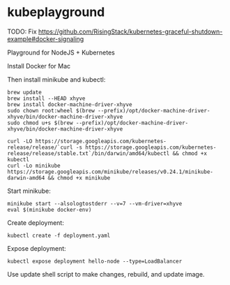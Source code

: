 # kubeplayground


TODO:
Fix https://github.com/RisingStack/kubernetes-graceful-shutdown-example#docker-signaling

Playground for NodeJS + Kubernetes

Install Docker for Mac

Then install minikube and kubectl:

```shell
brew update
brew install --HEAD xhyve
brew install docker-machine-driver-xhyve
sudo chown root:wheel $(brew --prefix)/opt/docker-machine-driver-xhyve/bin/docker-machine-driver-xhyve
sudo chmod u+s $(brew --prefix)/opt/docker-machine-driver-xhyve/bin/docker-machine-driver-xhyve

curl -LO https://storage.googleapis.com/kubernetes-release/release/`curl -s https://storage.googleapis.com/kubernetes-release/release/stable.txt`/bin/darwin/amd64/kubectl && chmod +x kubectl
curl -Lo minikube https://storage.googleapis.com/minikube/releases/v0.24.1/minikube-darwin-amd64 && chmod +x minikube
```

Start minikube:
```shell
minikube start --alsologtostderr --v=7 --vm-driver=xhyve
eval $(minikube docker-env)
```

Create deployment:
```shell
kubectl create -f deployment.yaml
```

Expose deployment:
```shell
kubectl expose deployment hello-node --type=LoadBalancer
```

Use update shell script to make changes, rebuild, and update image.

